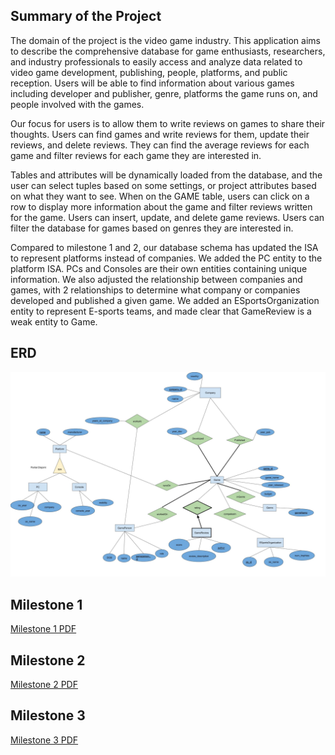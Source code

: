 ## Summary of the Project

The domain of the project is the video game industry. This application aims to describe the comprehensive database for game enthusiasts, researchers, and industry professionals to easily access and analyze data related to video game development, publishing, people, platforms, and public reception. Users will be able to find information about various games including developer and publisher, genre, platforms the game runs on, and people involved with the games. 

Our focus for users is to allow them to write reviews on games to share their thoughts. Users can find games and write reviews for them, update their reviews, and delete reviews. They can find the average reviews for each game and filter reviews for each game they are interested in.

Tables and attributes will be dynamically loaded from the database, and the user can select tuples based on some settings, or project attributes based on what they want to see. When on the GAME table, users can click on a row to display more information about the game and filter reviews written for the game. Users can insert, update, and delete game reviews. Users can filter the database for games based on genres they are interested in.

Compared to milestone 1 and 2, our database schema has updated the ISA to represent platforms instead of companies. We added the PC entity to the platform ISA. PCs and Consoles are their own entities containing unique information. We also adjusted the relationship between companies and games, with 2 relationships to determine what company or companies developed and published a given game. We added an ESportsOrganization entity to represent E-sports teams, and made clear that GameReview is a weak entity to Game.

## ERD

![Entity Relationship Diagram](./assets/CPSC304_ERD_games_database.jpg)

## Milestone 1
[Milestone 1 PDF](./assets/CPSC304%20Milestone%201%20Group%2014.pdf)

## Milestone 2
[Milestone 2 PDF](./assets/CPSC304_Milestone2_Group14.pdf)

## Milestone 3
[Milestone 3 PDF](./assets/CPSC304_Milestone3_Group14.pdf)
